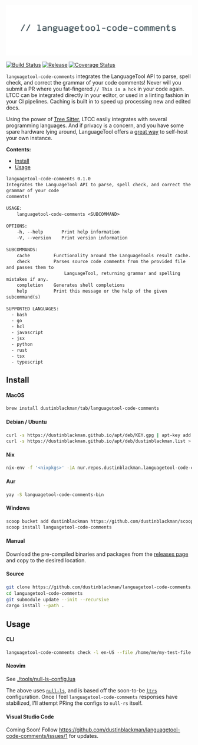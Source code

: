![languagetool-code-comments](.github/banner.jpg)

[![Build Status](https://img.shields.io/github/workflow/status/dustinblackman/languagetool-code-comments/Test?branch=master)](https://github.com/dustinblackman/languagetool-code-comments/actions)
[![Release](https://img.shields.io/github/v/release/dustinblackman/languagetool-code-comments)](https://github.com/dustinblackman/languagetool-code-comments/releases)
[![Coverage Status](https://coveralls.io/repos/github/dustinblackman/languagetool-code-comments/badge.svg?branch=master)](https://coveralls.io/github/dustinblackman/languagetool-code-comments?branch=master)

`languagetool-code-comments` integrates the LanguageTool API to parse, spell check, and correct the grammar of your code comments! Never will you submit a PR where you fat-fingered `// This is a hck` in your code again. LTCC can be integrated directly in your editor, or used in a linting fashion in your CI pipelines. Caching is built in to speed up processing new and edited docs.

Using the power of [Tree Sitter](https://tree-sitter.github.io/tree-sitter/#available-parsers), LTCC easily integrates with several programming languages. And if privacy is a concern, and you have some spare hardware lying around, LanguageTool offers a [great way](https://dev.languagetool.org/http-server) to self-host your own instance.

**Contents:**

- [Install](#Install)
- [Usage](#Usage)

<!-- command-help start -->

```
languagetool-code-comments 0.1.0
Integrates the LanguageTool API to parse, spell check, and correct the grammar of your code
comments!

USAGE:
    languagetool-code-comments <SUBCOMMAND>

OPTIONS:
    -h, --help       Print help information
    -V, --version    Print version information

SUBCOMMANDS:
    cache         Functionality around the LanguageTools result cache.
    check         Parses source code comments from the provided file and passes them to
                      LanguageTool, returning grammar and spelling mistakes if any.
    completion    Generates shell completions
    help          Print this message or the help of the given subcommand(s)

SUPPORTED LANGUAGES:
  - bash
  - go
  - hcl
  - javascript
  - jsx
  - python
  - rust
  - tsx
  - typescript
```

<!-- command-help end -->

## Install

#### MacOS

```sh
brew install dustinblackman/tab/languagetool-code-comments
```

#### Debian / Ubuntu

```sh
curl -s https://dustinblackman.github.io/apt/deb/KEY.gpg | apt-key add -
curl -s https://dustinblackman.github.io/apt/deb/dustinblackman.list > /etc/apt/sources.list.d/dustinblackman.list
```

#### Nix

```sh
nix-env -f '<nixpkgs>' -iA nur.repos.dustinblackman.languagetool-code-comments
```

#### Aur

```sh
yay -S languagetool-code-comments-bin
```

#### Windows

```sh
scoop bucket add dustinblackman https://github.com/dustinblackman/scoop-bucket.git
scoop install languagetool-code-comments
```

#### Manual

Download the pre-compiled binaries and packages from the [releases page](https://github.com/dustinblackman/languagetool-code-comments/releases) and
copy to the desired location.

#### Source

```sh
git clone https://github.com/dustinblackman/languagetool-code-comments.git
cd languagetool-code-comments
git submodule update --init --recursive
cargo install --path .
```

## Usage

#### CLI

```sh
languagetool-code-comments check -l en-US --file /home/me/my-test-file.rs
```

#### Neovim

See [./tools/null-ls-config.lua](./tools/null-ls-config.lua)

The above uses [`null-ls`](https://github.com/jose-elias-alvarez/null-ls.nvim), and is based off the soon-to-be
[`ltrs`](https://github.com/jose-elias-alvarez/null-ls.nvim/pull/997) configuration. Once I feel `languagetool-code-comments` responses have stabilized, I'll attempt PRing the configs to `null-rs` itself.

#### Visual Studio Code

Coming Soon! Follow https://github.com/dustinblackman/languagetool-code-comments/issues/1 for updates.
